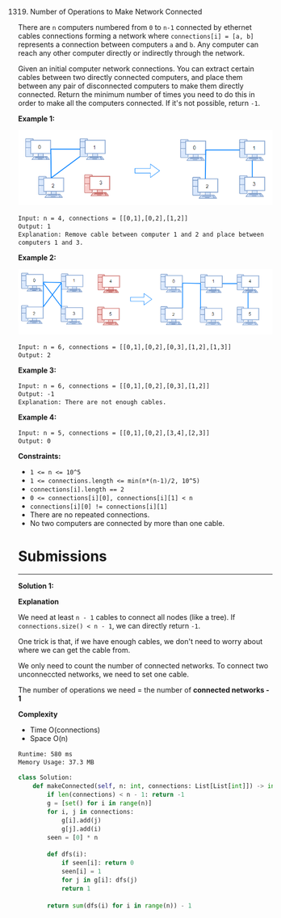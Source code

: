 1319. Number of Operations to Make Network Connected

There are `n` computers numbered from `0` to `n-1` connected by ethernet cables connections forming a network where `connections[i] = [a, b]` represents a connection between computers `a` and `b`. Any computer can reach any other computer directly or indirectly through the network.

Given an initial computer network connections. You can extract certain cables between two directly connected computers, and place them between any pair of disconnected computers to make them directly connected. Return the minimum number of times you need to do this in order to make all the computers connected. If it's not possible, return `-1`. 

 

**Example 1:**

![1319_sample_1_1677.png](img/1319_sample_1_1677.png)
```
Input: n = 4, connections = [[0,1],[0,2],[1,2]]
Output: 1
Explanation: Remove cable between computer 1 and 2 and place between computers 1 and 3.
```

**Example 2:**

![1319_sample_2_1677.png](img/1319_sample_2_1677.png)
```
Input: n = 6, connections = [[0,1],[0,2],[0,3],[1,2],[1,3]]
Output: 2
```

**Example 3:**
```
Input: n = 6, connections = [[0,1],[0,2],[0,3],[1,2]]
Output: -1
Explanation: There are not enough cables.
```

**Example 4:**
```
Input: n = 5, connections = [[0,1],[0,2],[3,4],[2,3]]
Output: 0
```

**Constraints:**

* `1 <= n <= 10^5`
* `1 <= connections.length <= min(n*(n-1)/2, 10^5)`
* `connections[i].length == 2`
* `0 <= connections[i][0], connections[i][1] < n`
* `connections[i][0] != connections[i][1]`
* There are no repeated connections.
* No two computers are connected by more than one cable.

# Submissions
---
**Solution 1:**

**Explanation**

We need at least `n - 1` cables to connect all nodes (like a tree).
If `connections.size() < n - 1`, we can directly return `-1`.

One trick is that, if we have enough cables,
we don't need to worry about where we can get the cable from.

We only need to count the number of connected networks.
To connect two unconneccted networks, we need to set one cable.

The number of operations we need = the number of **connected networks - 1**

**Complexity**

* Time O(connections)
* Space O(n)
```
Runtime: 580 ms
Memory Usage: 37.3 MB
```
```python
class Solution:
    def makeConnected(self, n: int, connections: List[List[int]]) -> int:
        if len(connections) < n - 1: return -1
        g = [set() for i in range(n)]
        for i, j in connections:
            g[i].add(j)
            g[j].add(i)
        seen = [0] * n

        def dfs(i):
            if seen[i]: return 0
            seen[i] = 1
            for j in g[i]: dfs(j)
            return 1

        return sum(dfs(i) for i in range(n)) - 1
```